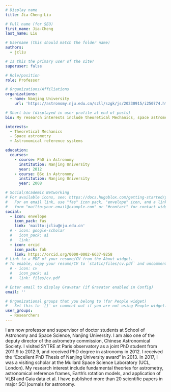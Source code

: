 ```yaml
---
# Display name
title: Jia-Cheng Liu 

# Full name (for SEO)
first_name: Jia-Cheng
last_name: Liu

# Username (this should match the folder name)
authors:
  - jcliu

# Is this the primary user of the site?
superuser: false

# Role/position
role: Professor

# Organizations/Affiliations
organizations:
  - name: Nanjing University
    url: 'https://astronomy.nju.edu.cn/szll/szgk/js/20230915/i250774.html'

# Short bio (displayed in user profile at end of posts)
bio: My research interests include theoretical Mechanics, space astrometry, and astronomical reference systems.

interests:
  - Theoretical Mechanics
  - Space astrometry
  - Astronomical reference systems

education:
  courses:
    - course: PhD in Astronomy 
      institution: Nanjing University
      year: 2012
    - course: BSc in Astronomy 
      institution: Nanjing University
      year: 2008

# Social/Academic Networking
# For available icons, see: https://docs.hugoblox.com/getting-started/page-builder/#icons
#   For an email link, use "fas" icon pack, "envelope" icon, and a link in the
#   form "mailto:your-email@example.com" or "#contact" for contact widget.
social:
  - icon: envelope
    icon_pack: fas
    link: 'mailto:jcliu@nju.edu.cn'
  # - icon: google-scholar
  #   icon_pack: ai
  #   link: 
  - icon: orcid
    icon_pack: fab
    link: https://orcid.org/0000-0002-6637-9258
# Link to a PDF of your resume/CV from the About widget.
# To enable, copy your resume/CV to `static/files/cv.pdf` and uncomment the lines below.
  # - icon: cv
  #   icon_pack: ai
  #   link: files/cv.pdf

# Enter email to display Gravatar (if Gravatar enabled in Config)
email: ''

# Organizational groups that you belong to (for People widget)
#   Set this to `[]` or comment out if you are not using People widget.
user_groups:
  - Researchers
---
```


I am now professor and supervisor of doctor students at School of Astronomy and Space Science, Nanjing University. I am also one of the deputy director of the astrometry commission, Chinese Astronomical Society. I visited SYTRE at Paris observatory as a joint PhD student from 2011.9 to 2012.9, and received PhD degree in astronomy in 2012. I received the “Excellent PhD Thesis of Nanjing University award” in 2013. In 2017, I was a visiting scholar at the Mullard Space Science Laboratory (UCL, London). My research interest include fundamental theories for astrometry, astronomical reference frames, Earth’s rotation models, and application of VLBI and Gaia data et al. I have published more than 20 scientific papers in major SCI journals for astronomy.
